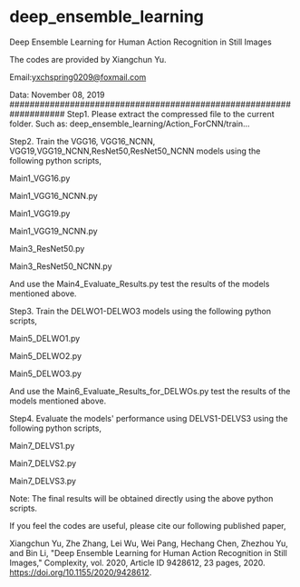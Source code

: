 # deep_ensemble_learning
Deep Ensemble Learning for Human Action Recognition in Still Images


The codes are provided by Xiangchun Yu.

Email:yxchspring0209@foxmail.com

Data: November 08, 2019
###################################################################
Step1. Please extract the compressed file to the current folder.
Such as: deep_ensemble_learning/Action_ForCNN/train...


Step2. Train the VGG16, VGG16_NCNN, VGG19,VGG19_NCNN,ResNet50,ResNet50_NCNN models using the following python scripts,

Main1_VGG16.py

Main1_VGG16_NCNN.py

Main1_VGG19.py

Main1_VGG19_NCNN.py

Main3_ResNet50.py

Main3_ResNet50_NCNN.py

And use the Main4_Evaluate_Results.py test the results of the models mentioned above.


Step3. Train the DELWO1-DELWO3 models using the following python scripts,

Main5_DELWO1.py

Main5_DELWO2.py

Main5_DELWO3.py

And use the Main6_Evaluate_Results_for_DELWOs.py test the results of the models mentioned above.


Step4. Evaluate the models' performance using DELVS1-DELVS3 using the following python scripts,

Main7_DELVS1.py

Main7_DELVS2.py

Main7_DELVS3.py

Note: The final results will be obtained directly using the above python scripts.

If you feel the codes are useful, please cite our following published paper,

Xiangchun Yu, Zhe Zhang, Lei Wu, Wei Pang, Hechang Chen, Zhezhou Yu, and Bin Li, "Deep Ensemble Learning for Human Action Recognition in Still Images," Complexity, vol. 2020, Article ID 9428612, 23 pages, 2020. https://doi.org/10.1155/2020/9428612.
